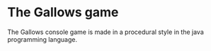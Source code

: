 <h1 class="title">The Gallows game</h1>
<p>The Gallows console game is made in a procedural style in the java programming language.</p>
